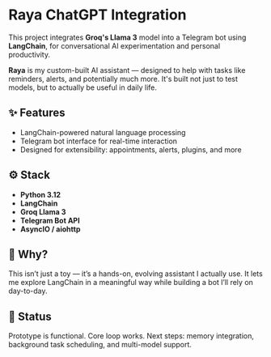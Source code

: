 # Raya ChatGPT Integration

This project integrates **Groq's Llama 3** model into a Telegram bot using **LangChain**, for conversational AI experimentation and personal productivity.

**Raya** is my custom-built AI assistant — designed to help with tasks like reminders, alerts, and potentially much more. It's built not just to test models, but to actually be useful in daily life.

## ✨ Features

- LangChain-powered natural language processing
- Telegram bot interface for real-time interaction
- Designed for extensibility: appointments, alerts, plugins, and more

## ⚙️ Stack

- **Python 3.12**
- **LangChain**
- **Groq Llama 3**
- **Telegram Bot API**
- **AsyncIO / aiohttp**

## 📌 Why?

This isn’t just a toy — it’s a hands-on, evolving assistant I actually use. It lets me explore LangChain in a meaningful way while building a bot I’ll rely on day-to-day.

## 🚧 Status

Prototype is functional. Core loop works. Next steps: memory integration, background task scheduling, and multi-model support.
